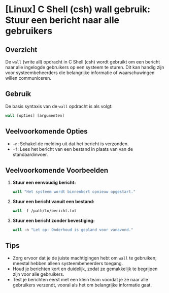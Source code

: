 # [Linux] C Shell (csh) wall gebruik: Stuur een bericht naar alle gebruikers

## Overzicht
De `wall` (write all) opdracht in C Shell (csh) wordt gebruikt om een bericht naar alle ingelogde gebruikers op een systeem te sturen. Dit kan handig zijn voor systeembeheerders die belangrijke informatie of waarschuwingen willen communiceren.

## Gebruik
De basis syntaxis van de `wall` opdracht is als volgt:

```csh
wall [opties] [argumenten]
```

## Veelvoorkomende Opties
- `-n`: Schakel de melding uit dat het bericht is verzonden.
- `-f`: Lees het bericht van een bestand in plaats van van de standaardinvoer.

## Veelvoorkomende Voorbeelden

1. **Stuur een eenvoudig bericht:**
   ```csh
   wall "Het systeem wordt binnenkort opnieuw opgestart."
   ```

2. **Stuur een bericht vanuit een bestand:**
   ```csh
   wall -f /path/to/bericht.txt
   ```

3. **Stuur een bericht zonder bevestiging:**
   ```csh
   wall -n "Let op: Onderhoud is gepland voor vanavond."
   ```

## Tips
- Zorg ervoor dat je de juiste machtigingen hebt om `wall` te gebruiken; meestal hebben alleen systeembeheerders toegang.
- Houd je berichten kort en duidelijk, zodat ze gemakkelijk te begrijpen zijn voor alle gebruikers.
- Test je berichten eerst met een klein team voordat je ze naar alle gebruikers verzendt, vooral als het om belangrijke informatie gaat.